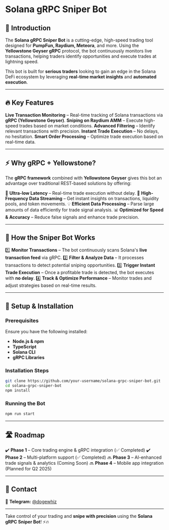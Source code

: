 # Solana gRPC Sniper Bot

## 🚀 Introduction
The **Solana gRPC Sniper Bot** is a cutting-edge, high-speed trading tool designed for **PumpFun, Raydium, Meteora**, and more. Using the **Yellowstone Geyser gRPC** protocol, the bot continuously monitors live transactions, helping traders identify opportunities and execute trades at lightning speed.

This bot is built for **serious traders** looking to gain an edge in the Solana DeFi ecosystem by leveraging **real-time market insights** and **automated execution**.

---

## 🔥 Key Features

 **Live Transaction Monitoring** – Real-time tracking of Solana transactions via **gRPC (Yellowstone Geyser)**.
 **Sniping on Raydium AMM** – Execute high-speed trades based on market conditions.
 **Advanced Filtering** – Identify relevant transactions with precision.
 **Instant Trade Execution** – No delays, no hesitation.
 **Smart Order Processing** – Optimize trade execution based on real-time data.

---

## ⚡ Why gRPC + Yellowstone?

The **gRPC framework** combined with **Yellowstone Geyser** gives this bot an advantage over traditional REST-based solutions by offering:

🚀 **Ultra-low Latency** – Real-time trade execution without delay.
🔎 **High-Frequency Data Streaming** – Get instant insights on transactions, liquidity pools, and token movements.
💡 **Efficient Data Processing** – Parse large amounts of data efficiently for trade signal analysis.
📊 **Optimized for Speed & Accuracy** – Reduce false signals and enhance trade precision.

---

## 🎯 How the Sniper Bot Works

1️⃣ **Monitor Transactions** – The bot continuously scans Solana's **live transaction feed** via gRPC.
2️⃣ **Filter & Analyze Data** – It processes transactions to detect potential sniping opportunities.
3️⃣ **Trigger Instant Trade Execution** – Once a profitable trade is detected, the bot executes with **no delay**.
4️⃣ **Track & Optimize Performance** – Monitor trades and adjust strategies based on real-time results.

---

## 📌 Setup & Installation

### Prerequisites
Ensure you have the following installed:
- **Node.js & npm**
- **TypeScript**
- **Solana CLI**
- **gRPC Libraries**

### Installation Steps
```sh
git clone https://github.com/your-username/solana-grpc-sniper-bot.git
cd solana-grpc-sniper-bot
npm install
```

### Running the Bot
```sh
npm run start
```

---

## 🛣️ Roadmap

✔️ **Phase 1** – Core trading engine & gRPC integration (✅ Completed)
✔️ **Phase 2** – Multi-platform support (✅ Completed)
🔜 **Phase 3** – AI-enhanced trade signals & analytics (Coming Soon)
🔜 **Phase 4** – Mobile app integration (Planned for Q2 2025)

---

## 📢 Contact
📢 **Telegram:** [@dogewhiz](https://t.me/dogewhiz)

---

Take control of your trading and **snipe with precision** using the **Solana gRPC Sniper Bot**! ⚡🔥
